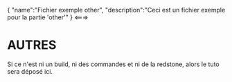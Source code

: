 {
    "name":"Fichier exemple other",
    "description":"Ceci est un fichier exemple pour la partie 'other'"
}
<===>

# AUTRES
Si ce n'est ni un build, ni des commandes et ni de la redstone, alors le tuto sera déposé ici.